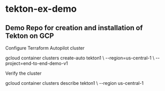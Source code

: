 # tekton-ex-demo
## Demo Repo for creation and installation of Tekton on GCP


Configure Terraform Autopilot cluster

gcloud container clusters create-auto tekton1 \\
    --region=us-central-1 \\
    --project=end-to-end-demo-v1 

Verify the cluster

gcloud container clusters describe tekton1 \\
    --region us-central-1